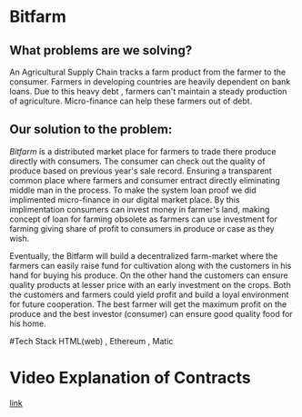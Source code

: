 # Bitfarm

## What problems are we solving?

An Agricultural Supply Chain tracks a farm product from the farmer to the consumer. Farmers in developing countries are heavily dependent on bank loans. Due to this heavy debt , farmers can't maintain a steady production of agriculture. Micro-finance can help these farmers out of debt.


## Our solution to the problem:

*Bitfarm* is a distributed market place for farmers to trade there produce directly with consumers. The consumer can check out the quality of produce based on previous year's sale record. Ensuring a transparent common place where farmers and consumer entract directly eliminating middle man in the process. To make the system loan proof we did implimented micro-finance in our digital market place. By this implimentation consumers can invest money in farmer's land, making concept of loan for farming obsolete as farmers can use investment for farming giving share of profit to consumers in produce or case as they wish. 


Eventually, the Bitfarm will build a decentralized farm-market where the farmers can easily raise fund for cultivation along with the customers in his hand for buying his produce. On the other hand the customers can ensure quality products at lesser price with an early investment on the crops. Both the customers and farmers could yield profit and build a loyal environment for future cooperation. The best farmer will get the maximum profit on the produce and the best investor (consumer) can ensure good quality food for his home.

#Tech Stack 
HTML(web) , Ethereum , Matic 

# Video Explanation of Contracts

[link](https://youtu.be/NmXlGfjIXCM)

